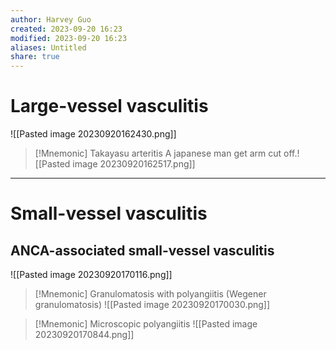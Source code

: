 ```yaml
---
author: Harvey Guo
created: 2023-09-20 16:23
modified: 2023-09-20 16:23
aliases: Untitled
share: true
---
```

# Large-vessel vasculitis
![[Pasted image 20230920162430.png]]
>[!Mnemonic] Takayasu arteritis
>A japanese man get arm cut off.![[Pasted image 20230920162517.png]]


---
# Small-vessel vasculitis
## ANCA-associated small-vessel vasculitis
![[Pasted image 20230920170116.png]]
>[!Mnemonic] Granulomatosis with polyangiitis (Wegener granulomatosis)
>![[Pasted image 20230920170030.png]]

>[!Mnemonic] Microscopic polyangiitis
>![[Pasted image 20230920170844.png]]